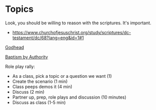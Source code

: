 # Topics


Look, you should be willing to reason with the scriptures. It's important.
- https://www.churchofjesuschrist.org/study/scriptures/dc-testament/dc/68?lang=eng&id=1#1

[Godhead](./the_godhead.md)

[Baptism by Authority](./baptism_by_authority.md)




Role play rally: 
- As a class, pick a topic or a question we want (1)
- Create the scenario (1 min)
- Class peeps demos it (4 min)
- Discuss (2 min)
- Partner up, prep, role plays and discussion (10 minutes)
- Discuss as class (1-5 min)

